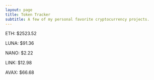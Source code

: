 ```yaml
---
layout: page
title: Token Tracker
subtitle: A few of my personal favorite cryptocurrency projects.
---
```


<!--BEGINCRYPTOINPUT-->
ETH: $2523.52

LUNA: $91.36

NANO: $2.22

LINK: $12.98

AVAX: $66.68

<!--ENDCRYPTOINPUT-->

